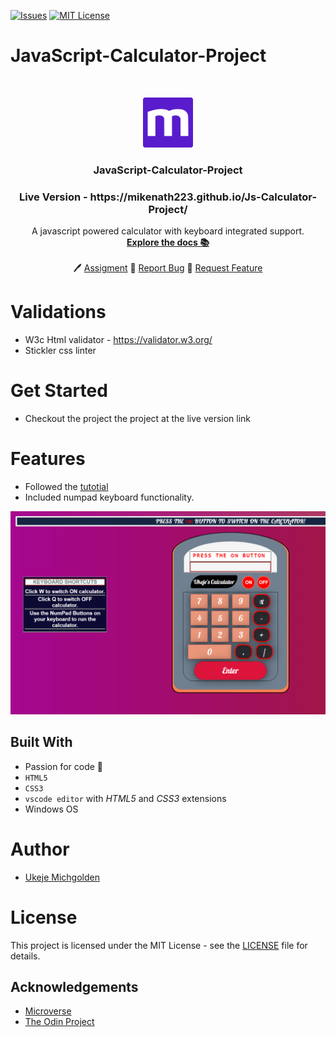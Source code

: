 [![Issues][issues-shield]][issues-url]
[![MIT License][license-shield]][license-url]

# JavaScript-Calculator-Project

<br />
<p align="center">
  <a href="https://www.microverse.org/">
    <img src="docs/microverse.png" alt="Logo" width="80" height="80">
  </a>

  <h3 align="center">
	 JavaScript-Calculator-Project
  </h3>

  <h3 align="center">
	 Live Version - https://mikenath223.github.io/Js-Calculator-Project/
  </h3>

  <p align="center">
    A javascript powered calculator with keyboard integrated support.    
    <br />
    <a href="https://github.com/mikenath223/Js-Calculator-Project/blob/master/README.md"><strong>Explore the docs 📚</strong></a>
    <br />
    <br />
	  🖊️
    <a href="https://www.theodinproject.com/courses/web-development-101/lessons/calculator">Assigment</a>
    🐛
    <a href="https://github.com/mikenath223/Js-Calculator-Project/issues">Report Bug</a>
    🙏
    <a href="https://github.com/mikenath223/Js-Calculator-Project/issues">Request Feature</a>
  </p>
</p>

# Validations

- W3c Html validator - https://validator.w3.org/
- Stickler css linter

# Get Started
- Checkout the project the project at the live version link

# Features

* Followed the [tutotial](https://www.theodinproject.com/courses/web-development-101/lessons/calculator)
* Included numpad keyboard functionality.

![screenshot](./docs/calculator-screenshot.png)


## Built With

- Passion for code 💜
- `HTML5`
- `CSS3`
- `vscode editor` with _HTML5_ and _CSS3_ extensions
- Windows OS

# Author

* [Ukeje Michgolden](https://github.com/mikenath223)

# License

This project is licensed under the MIT License - see the [LICENSE](https://github.com/mikenath223/Js-Calculator-Project/blob/master/LICENSE) file for details.

<!-- ACKNOWLEDGEMENTS -->
## Acknowledgements
* [Microverse](https://www.microverse.org/)
* [The Odin Project](https://www.theodinproject.com/)

<!-- MARKDOWN LINKS & IMAGES -->
<!-- https://www.markdownguide.org/basic-syntax/#reference-style-links -->
[issues-shield]: https://img.shields.io/github/issues/mikenath223/Js-Calculator-Project
[issues-url]: https://github.com/mikenath223/Js-Calculator-Project/issues
[license-shield]: https://img.shields.io/github/license/mikenath223/Js-Calculator-Project
[license-url]: https://github.com/mikenath223/Js-Calculator-Project/blob/master/LICENSE